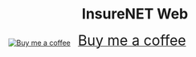 <h1 align="center">    InsureNET Web</h1>


<link href="https://fonts.googleapis.com/css?family=Cookie" rel="stylesheet"><a class="bmc-button" target="_blank" href="https://www.buymeacoffee.com/0rlSPxJaU"><img src="https://cdn.buymeacoffee.com/buttons/bmc-new-btn-logo.svg" alt="Buy me a coffee"><span style="margin-left:15px;font-size:28px !important;">Buy me a coffee</span></a>
